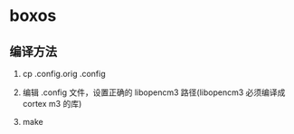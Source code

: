 # boxos

## 编译方法

1. cp .config.orig .config

2. 编辑 .config 文件，设置正确的 libopencm3 路径(libopencm3 必须编译成 cortex m3 的库)

3. make